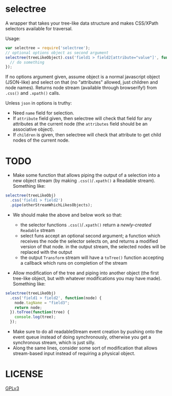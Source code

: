 selectree
=========

A wrapper that takes your tree-like data structure and makes CSS/XPath selectors available for traversal.

Usage:
``` javascript
var selectree = require('selectree');
// optional options object as second argument
selectree(treeLikeObject).css('field1 > field2[attribute="value"]', function(node) {
  // do something
});
```

If no options argument given, assume object is a normal javascript object (JSON-like) and select on that (no "attributes" allowed, just children and node names). Returns node stream (available through browserify!) from `.css()` and `.xpath()` calls.

Unless `json` in options is truthy:
- Need `name` field for selection.
- If `attribute` field given, then selectree will check that field for any attributes at the current node (the `attributes` field should be an associative object).
- If `children` is given, then selectree will check that attribute to get child nodes of the current node.

# TODO

- Make some function that allows piping the output of a selection into a new object stream (by making `.css()`/`.xpath()` a Readable stream). Something like:

``` javascript
selectree(treeLikeObj)
  .css('field1 > field2')
  .pipe(otherStreamWhichLikesObjects);
```

- We should make the above and below work so that:
  - the selector functions `.css()`/`.xpath()` return a *newly-created* `Readable` stream
  - select funs accept an optional second argument; a function which receives the node the selector selects on, and returns a modified version of that node. in the output stream, the selected nodes will be replaced with the output
  - the output `Transform` stream will have a `toTree()` function accepting a callback which runs on completion of the stream

- Allow modification of the tree and piping into another object (the first tree-like object, but with whatever modifications you may have made). Something like:

``` javascript
selectree(treeLikeObj)
  .css('field1 > field2', function(node) {
    node.tagName = "field3";
    return node;
  }).toTree(function(tree) {
    console.log(tree);
  });
```

- Make sure to do all readableStream event creation by pushing onto the event queue instead of doing synchronously, otherwise you get a synchronous stream, which is just silly.
- Along the same lines, consider some sort of modification that allows stream-based input instead of requiring a physical object.

# LICENSE

[GPLv3](GPL.md)
